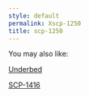 ```yaml
---
style: default
permalink: Xscp-1250
title: scp-1250
---
```

You may also like:

[Underbed](http://scp-wiki.net/underbed)

[SCP-1416](http://scp-wiki.net/scp-1416)
